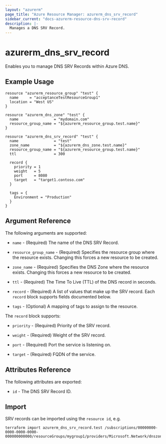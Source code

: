 ```yaml
---
layout: "azurerm"
page_title: "Azure Resource Manager: azurerm_dns_srv_record"
sidebar_current: "docs-azurerm-resource-dns-srv-record"
description: |-
  Manages a DNS SRV Record.
---
```


# azurerm_dns_srv_record

Enables you to manage DNS SRV Records within Azure DNS.

## Example Usage

```hcl
resource "azurerm_resource_group" "test" {
  name     = "acceptanceTestResourceGroup1"
  location = "West US"
}

resource "azurerm_dns_zone" "test" {
  name                = "mydomain.com"
  resource_group_name = "${azurerm_resource_group.test.name}"
}

resource "azurerm_dns_srv_record" "test" {
  name                = "test"
  zone_name           = "${azurerm_dns_zone.test.name}"
  resource_group_name = "${azurerm_resource_group.test.name}"
  ttl                 = 300

  record {
    priority = 1
    weight   = 5
    port     = 8080
    target   = "target1.contoso.com"
  }

  tags = {
    Environment = "Production"
  }
}
```
## Argument Reference

The following arguments are supported:

* `name` - (Required) The name of the DNS SRV Record.

* `resource_group_name` - (Required) Specifies the resource group where the resource exists. Changing this forces a new resource to be created.

* `zone_name` - (Required) Specifies the DNS Zone where the resource exists. Changing this forces a new resource to be created.

* `ttl` - (Required) The Time To Live (TTL) of the DNS record in seconds.

* `record` - (Required) A list of values that make up the SRV record. Each `record` block supports fields documented below.

* `tags` - (Optional) A mapping of tags to assign to the resource.

The `record` block supports:

* `priority` - (Required) Priority of the SRV record.

* `weight` - (Required) Weight of the SRV record.

* `port` - (Required) Port the service is listening on.

* `target` - (Required) FQDN of the service.


## Attributes Reference

The following attributes are exported:

* `id` - The DNS SRV Record ID.

## Import

SRV records can be imported using the `resource id`, e.g.

```shell
terraform import azurerm_dns_srv_record.test /subscriptions/00000000-0000-0000-0000-000000000000/resourceGroups/mygroup1/providers/Microsoft.Network/dnszones/zone1/SRV/myrecord1
```
